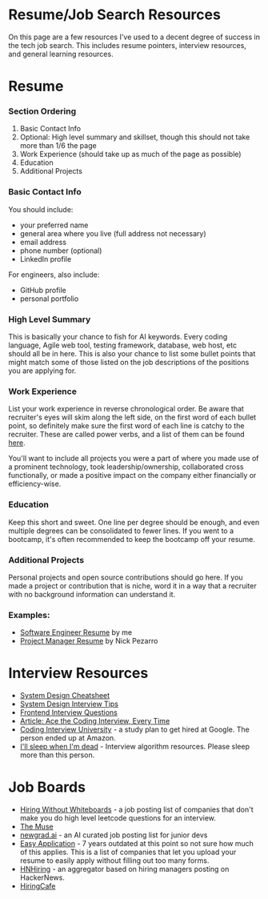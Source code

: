 # Resume/Job Search Resources

On this page are a few resources I've used to a decent degree of success in the tech job search. This includes resume pointers, interview resources, and general learning resources.


# Resume
### Section Ordering
1. Basic Contact Info
2. Optional: High level summary and skillset, though this should not take more than 1/6 the page
3. Work Experience (should take up as much of the page as possible)
4. Education
5. Additional Projects

### Basic Contact Info
You should include:
- your preferred name
- general area where you live (full address not necessary)
- email address
- phone number (optional)
- LinkedIn profile

For engineers, also include:
- GitHub profile
- personal portfolio

### High Level Summary
This is basically your chance to fish for AI keywords. Every coding language, Agile web tool, testing framework, database, web host, etc should all be in here. This is also your chance to list some bullet points that might match some of those listed on the job descriptions of the positions you are applying for.


### Work Experience
List your work experience in reverse chronological order. Be aware that recruiter's eyes will skim along the left side, on the first word of each bullet point, so definitely make sure the first word of each line is catchy to the recruiter. These are called power verbs, and a list of them can be found [here](https://capd.mit.edu/resources/resume-action-verbs/).

You'll want to include all projects you were a part of where you made use of a prominent technology, took leadership/ownership, collaborated cross functionally, or made a positive impact on the company either financially or efficiency-wise.

### Education
Keep this short and sweet. One line per degree should be enough, and even multiple degrees can be consolidated to fewer lines. If you went to a bootcamp, it's often recommended to keep the bootcamp off your resume.

### Additional Projects
Personal projects and open source contributions should go here. If you made a project or contribution that is niche, word it in  a way that a recruiter with no background information can understand it.


### Examples:
- [Software Engineer Resume](https://tonyxie.co/resume/) by me
- [Project Manager Resume](https://docs.google.com/document/d/1G3LcNi4Mclo76vLGhpPnCAcyRE5B_k3ImGywH13Plbg/edit?tab=t.0) by Nick Pezarro


# Interview Resources

- [System Design Cheatsheet](https://gist.github.com/vasanthk/485d1c25737e8e72759f)
- [System Design Interview Tips](https://github.com/checkcheckzz/system-design-interview#tips)
- [Frontend Interview Questions](https://github.com/h5bp/Front-end-Developer-Interview-Questions)
- [Article: Ace the Coding Interview, Every Time](https://www.linkedin.com/pulse/20141120061048-6976444-ace-the-coding-interview-every-time/)
- [Coding Interview University](https://github.com/jwasham/coding-interview-university) - a study plan to get hired at Google. The person ended up at Amazon.
- [I'll sleep when I'm dead](https://docs.google.com/document/d/1VNoEUzBtyCw0fDw0X_bvuhmCwz1qhNjETPJc5VRZqm8/edit?tab=t.0#heading=h.qgirm0ok3hec) - Interview algorithm resources. Please sleep more than this person.

# Job Boards
- [Hiring Without Whiteboards](https://github.com/poteto/hiring-without-whiteboards) -  a job posting list of companies that don't make you do high level leetcode questions for an interview.
- [The Muse](https://www.themuse.com/search/)
- [newgrad.ai](https://newgrad.ai/) - an AI curated job posting list for junior devs
- [Easy Application](https://github.com/j-delaney/easy-application) - 7 years outdated at this point so not sure  how much of this applies. This is a list of companies that let you upload your resume to easily apply without filling out too many forms.
- [HNHiring](https://hnhiring.com/) - an aggregator based on hiring managers posting on HackerNews.
- [HiringCafe](https://hiring.cafe/)
